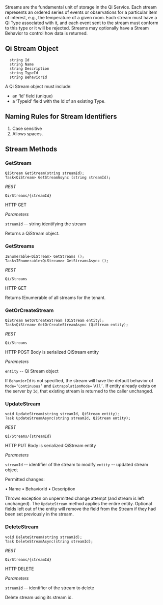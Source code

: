 Streams are the fundamental unit of storage in the Qi Service.  Each stream represents an ordered series of events or observations for a particular item of interest, e.g., the temperature of a given room.  Each stream must have a Qi Type associated with it, and each event sent to the stream must conform to this type or it will be rejected.  Streams may optionally have a Stream Behavior to control how data is returned.

## Qi Stream Object

```
  string Id
  string Name
  string Description
  string TypeId
  string BehaviorId
```

A Qi Stream object must include:
- an ‘Id’ field (unique)
- a ‘TypeId’ field with the Id of an existing Type.

## Naming Rules for Stream Identifiers
1.	Case sensitive
2.	Allows spaces.

## Stream Methods
### GetStream
```
QiStream GetStream(string streamId);
Task<QiStream> GetStreamAsync (string streamId);
```

*REST*
```
Qi/Streams/{streamId}
```

HTTP GET

*Parameters*

`streamId` -- string identifying the stream

Returns a QiStream object.

### GetStreams
```
IEnumerable<QiStream> GetStreams ();
Task<IEnumerable<QiStream>> GetStreamsAsync ();
```

*REST*
```
Qi/Streams
```

HTTP GET

Returns IEnumerable of all streams for the tenant. 

### GetOrCreateStream
```
QiStream GetOrCreateStream (QiStream entity);
Task<QiStream> GetOrCreateStreamAsync (QiStream entity);
```

*REST*
```
Qi/Streams
```

HTTP POST
Body is serialized QiStream entity

*Parameters*

`entity` -- Qi Stream object
  
If `BehaviorId` is not specified, the stream will have the default behavior of `Mode=‘Continuous’` and `ExtrapolationMode=‘All’`. If entity already exists on the server by `Id`, that existing stream is returned to the caller unchanged.

### UpdateStream
```
void UpdateStream(string streamId, QiStream entity);
Task UpdateStreamAsync(string streamId, QiStream entity);
```

*REST*
```
Qi/Streams/{streamId}
```

HTTP PUT
Body is serialized QiStream entity

*Parameters*

`streamId` -- identifier of the stream to modify
`entity` -- updated stream object

Permitted changes:

•	Name
•	BehaviorId
•	Description

Throws exception on unpermitted change attempt (and stream is left unchanged).
The `UpdateStream` method applies the entire entity. Optional fields left out of the entity will remove the field from the Stream if they had been set previously in the stream. 

### DeleteStream
```
void DeleteStream(string streamId);
Task DeleteStreamAsync(string streamId);
```

*REST*
```
Qi/Streams/{streamId}
```

HTTP DELETE

*Parameters*

`streamId` -- identifier of the stream to delete

Delete stream using its stream id.

